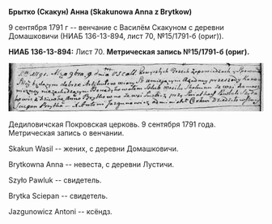 **Брытко (Скакун) Анна (Skakunowa Anna z Brytkow)**

9 сентября 1791 г -- венчание с Василём Скакуном с деревни Домашковичи
(НИАБ 136-13-894, лист 70, №15/1791-б (ориг)).

**НИАБ 136-13-894:** Лист 70. **Метрическая запись №15/1791-б (ориг).**

![](./media/a63cc24a9304dc1610fbd12470ef6dfdfd847bb8.png)

Дедиловичская Покровская церковь. 9 сентября 1791 года. Метрическая
запись о венчании.

Skakun Wasil -- жених, с деревни Домашковичи.

Brytkowna Anna -- невеста, с деревни Лустичи.

Szyło Pawluk -- свидетель.

Brytka Sciepan -- свидетель.

Jazgunowicz Antoni -- ксёндз.
